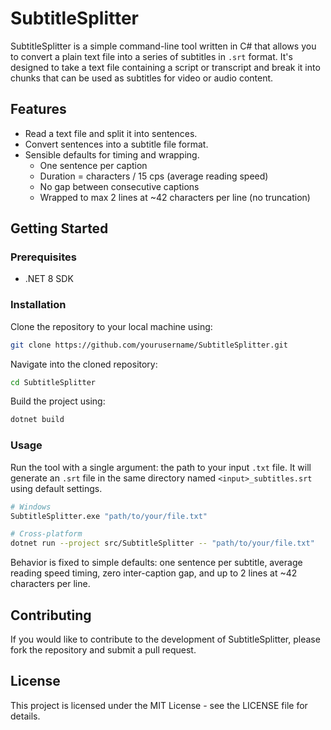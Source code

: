 # SubtitleSplitter

SubtitleSplitter is a simple command-line tool written in C# that allows you to convert a plain text file into a series of subtitles in `.srt` format. It's designed to take a text file containing a script or transcript and break it into chunks that can be used as subtitles for video or audio content.

## Features

- Read a text file and split it into sentences.
- Convert sentences into a subtitle file format.
- Sensible defaults for timing and wrapping.
  - One sentence per caption
  - Duration = characters / 15 cps (average reading speed)
  - No gap between consecutive captions
  - Wrapped to max 2 lines at ~42 characters per line (no truncation)

## Getting Started

### Prerequisites

- .NET 8 SDK

### Installation

Clone the repository to your local machine using:

```bash
git clone https://github.com/yourusername/SubtitleSplitter.git
```

Navigate into the cloned repository:

```bash
cd SubtitleSplitter
```

Build the project using:

```bash
dotnet build
```

### Usage

Run the tool with a single argument: the path to your input `.txt` file. It will generate an `.srt` file in the same directory named `<input>_subtitles.srt` using default settings.

```bash
# Windows
SubtitleSplitter.exe "path/to/your/file.txt"

# Cross-platform
dotnet run --project src/SubtitleSplitter -- "path/to/your/file.txt"
```

Behavior is fixed to simple defaults: one sentence per subtitle, average reading speed timing, zero inter-caption gap, and up to 2 lines at ~42 characters per line.

## Contributing

If you would like to contribute to the development of SubtitleSplitter, please fork the repository and submit a pull request.

## License

This project is licensed under the MIT License - see the LICENSE file for details.
